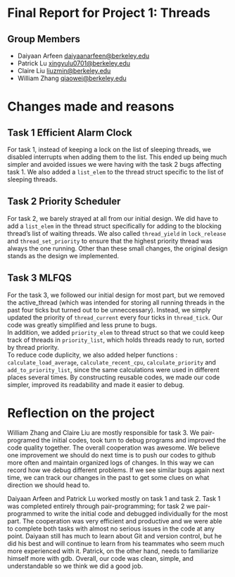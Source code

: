 Final Report for Project 1: Threads
===================================


## Group Members

* Daiyaan Arfeen <daiyaanarfeen@berkeley.edu>
* Patrick Lu <xingyulu0701@berkeley.edu>
* Claire Liu <liuzmin@berkeley.edu>
* William Zhang <qiaowei@berkeley.edu>

# Changes made and reasons

## Task 1 Efficient Alarm Clock
For task 1, instead of keeping a lock on the list of sleeping threads, we disabled interrupts when adding them to the list. This ended up being much simpler and avoided issues we were having with the task 2 bugs affecting task 1. We also added a `list_elem` to the thread struct specific to the list of sleeping threads. </br>

## Task 2 Priority Scheduler
For task 2, we barely strayed at all from our initial design. We did have to add a `list_elem` in the thread struct specifically for adding to the blocking thread’s list of waiting threads. We also called `thread_yield` in `lock_release` and `thread_set_priority` to ensure that the highest priority thread was always the one running. Other than these small changes, the original design stands as the design we implemented. </br>

## Task 3 MLFQS
For the task 3, we followed our initial design for most part, but we removed the active_thread (which was intended for storing all running threads in the past four ticks but turned out to be unneccessary). Instead, we simply updated the priority of `thread_current` every four ticks in `thread_tick`. Our code was greatly simplified and less prune to bugs.</br>
In addition, we added `priority_elem` to thread struct so that we could keep track of threads in `priority_list`, which holds threads ready to run, sorted by thread priority. </br>
To reduce code duplicity, we also added helper functions : `calculate_load_average`, `calculate_recent_cpu`, `calculate_priority` and `add_to_priority_list`, since the same calculations were used in different places several times. By constructing reusable codes, we made our code simpler, improved its readability and made it easier to debug. 


# Reflection on the project

William Zhang and Claire Liu are mostly responsible for task 3. We pair-programed the initial codes, took turn to debug programs and improved the code quality together. The overall cooperation was awesome. We believe one improvement we should do next time is to push our codes to github more often and maintain organized logs of changes. In this way we can record how we debug different problems. If we see similar bugs again next time, we can track our changes in the past to get some clues on what direction we should head to. 

Daiyaan Arfeen and Patrick Lu worked mostly on task 1 and task 2. Task 1 was completed entirely through pair-programming; for task 2 we pair-programmed to write the initial code and debugged individually for the most part. The cooperation was very efficient and productive and we were able to complete both tasks with almost no serious issues in the code at any point. Daiyaan still has much to learn about Git and version control, but he did his best and will continue to learn from his teammates who seem much more experienced with it. Patrick, on the other hand, needs to familiarize himself more with gdb. Overall, our code was clean, simple, and understandable so we think we did a good job. 

